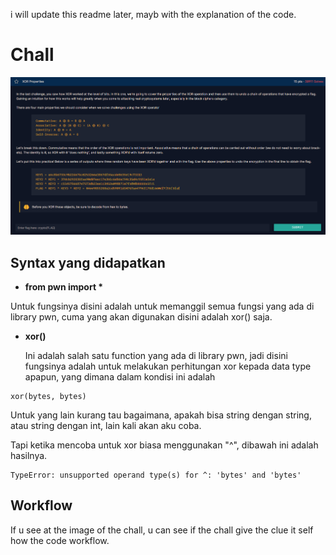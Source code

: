 <p>i will update this readme later, mayb with the explanation of the code. </p>

# Chall
<img src="img/properties.png">

## Syntax yang didapatkan

* __from pwn import *__

Untuk fungsinya disini adalah untuk memanggil semua fungsi yang ada di library pwn, cuma yang akan digunakan disini adalah xor() saja.

* __xor()__

    Ini adalah salah satu function yang ada di library pwn, jadi disini fungsinya adalah untuk melakukan perhitungan xor kepada data type apapun, yang dimana dalam kondisi ini adalah

```
xor(bytes, bytes)
```

Untuk yang lain kurang tau bagaimana, apakah bisa string dengan string, atau string dengan int, lain kali akan aku coba.

Tapi ketika mencoba untuk xor biasa menggunakan "^", dibawah ini adalah hasilnya.

```
TypeError: unsupported operand type(s) for ^: 'bytes' and 'bytes'
```

## Workflow
<p>If u see at the image of the chall, u can see if the chall give the clue it self how the code workflow.</p>
